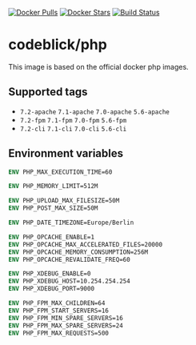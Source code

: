 [![Docker Pulls](https://img.shields.io/docker/pulls/codeblick/php.svg)](https://hub.docker.com/r/codeblick/php/)
[![Docker Stars](https://img.shields.io/docker/stars/codeblick/php.svg)](https://hub.docker.com/r/codeblick/php/)
[![Build Status](https://travis-ci.org/codeblick/docker-php.svg?branch=master)](https://travis-ci.org/codeblick/docker-php)

# codeblick/php

This image is based on the official docker php images.

## Supported tags

- `7.2-apache` `7.1-apache` `7.0-apache` `5.6-apache`
- `7.2-fpm` `7.1-fpm` `7.0-fpm` `5.6-fpm`
- `7.2-cli` `7.1-cli` `7.0-cli` `5.6-cli`

## Environment variables

```dockerfile
ENV PHP_MAX_EXECUTION_TIME=60

ENV PHP_MEMORY_LIMIT=512M

ENV PHP_UPLOAD_MAX_FILESIZE=50M
ENV PHP_POST_MAX_SIZE=50M

ENV PHP_DATE_TIMEZONE=Europe/Berlin

ENV PHP_OPCACHE_ENABLE=1
ENV PHP_OPCACHE_MAX_ACCELERATED_FILES=20000
ENV PHP_OPCACHE_MEMORY_CONSUMPTION=256M
ENV PHP_OPCACHE_REVALIDATE_FREQ=60

ENV PHP_XDEBUG_ENABLE=0
ENV PHP_XDEBUG_HOST=10.254.254.254
ENV PHP_XDEBUG_PORT=9000

ENV PHP_FPM_MAX_CHILDREN=64
ENV PHP_FPM_START_SERVERS=16
ENV PHP_FPM_MIN_SPARE_SERVERS=16
ENV PHP_FPM_MAX_SPARE_SERVERS=24
ENV PHP_FPM_MAX_REQUESTS=500
```
